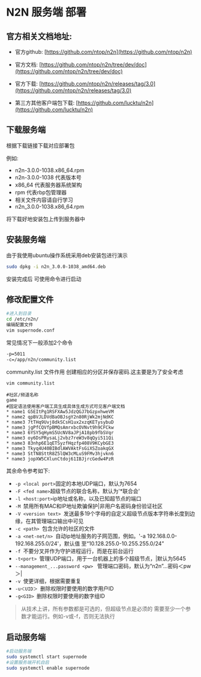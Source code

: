 # N2N 服务端 部署

## 官方相关文档地址:

- 官方github: [https://github.com/ntop/n2n](https://github.com/ntop/n2n)

- 官方文档: [https://github.com/ntop/n2n/tree/dev/doc](https://github.com/ntop/n2n/tree/dev/doc)

- 官方下载: [https://github.com/ntop/n2n/releases/tag/3.0](https://github.com/ntop/n2n/releases/tag/3.0)

- 第三方其他客户端包下载: [https://github.com/lucktu/n2n](https://github.com/lucktu/n2n)

## 下载服务端

根据下载链接下载对应部署包

例如: 
- n2n-3.0.0-1038.x86_64.rpm
- n2n-3.0.0-1038 代表版本号
- x86_64 代表服务器系统架构
- rpm 代表rbp包管理器
- 相关文件内容请自行学习
- n2n_3.0.0-1038.x86_64.rpm


将下载好地安装包上传到服务器中

## 安装服务端

由于我使用ubuntu操作系统采用deb安装包进行演示

```Bash
sudo dpkg -i n2n_3.0.0-1038_amd64.deb
```

安装完成后 可使用命令进行启动

## 修改配置文件

```Bash
#进入到目录
cd /etc/n2n/
编辑配置文件
vim supernode.conf

```

常见情况下一般添加2个命令

```Bash
-p=5011
-c=/app/n2n/community.list
```

community.list 文件作用 创建相应的分区并保存密码.这主要是为了安全考虑

```Bash
vim community.list
```

```
#社区/频道名称
game
#固定语法使用客户端工具生成具体生成方式可见客户端文档
* name1 G5EItPg1RSFXAw5JdzQGJ7bGzpxhweVM
* name2 qpBVJLDVdBaOBJsgY2n80RjWk2mjNdKC
* name3 7tTHq9Uvj8dkSCsH1ux2xzqKETysybuD
* name3 jgPfCQVfpBMQsAmrxbcOVNvt9h9CFCkw
* name3 6YSY5qHymS5UcNV8aJPjA18pb9fbSVqr
* name3 oy6DsPRysaLj2vbz7reW3v8qQyi511Qi
* name3 83nhp6E1qETSyzfHqzfp408V9KCybGE3
* name3 Tkyq4U40BIBdlAWVAktFsGiXSZoakqGX
* name3 StTN8SttR8Z5lQW3cMLuS9FMv3hjvkn6
* name3 jopXW5CXlunCtdoj61IBJjrcGedw4PzR

```

其余命令参考如下:

- `-p <local port>`固定的本地UDP端口，默认为7654
- `-F <fed name>`超级节点的联合名称，默认为'*联合会'
- `-l <host:port>`ip地址或名称，以及已知超节点的端口
- `-M `禁用所有MAC和IP地址欺骗保护|非用户名密码身份验证社区
- `-V <version text> `发送最多19个字母的自定义超级节点版本字符串长度到边缘，在其管理端口输出中可见
- `-c <path> `包含允许的社区的文件
- `-a <net-net/n> `自动ip地址服务的子网范围，例如。'-a 192.168.0.0-192.168.255.0/24'，默认值
  至“10.128.255.0-10.255.255.0/24”
- `-f `不要分叉并作为守护进程运行，而是在前台运行
- `-t<port> `管理UDP端口，用于一台机器上的多个超级节点，|默认为5645
- `--management_...password <pw> `  管理端口密码，默认为“n2n”…密码＜pw＞|
- `-v `使更详细，根据需要重复
- `-u＜UID＞ `删除权限时要使用的数字用户ID
- `-g<GID> `删除权限时要使用的数字组ID

> 从技术上讲，所有参数都是可选的，但超级节点是必须的
> 需要至少一个参数才能运行。例如-v或-f，否则无法执行

## 启动服务端

```Bash
#启动服务端
sudo systemctl start supernode
#设置服务端开机自启
sudo systemctl enable supernode
```